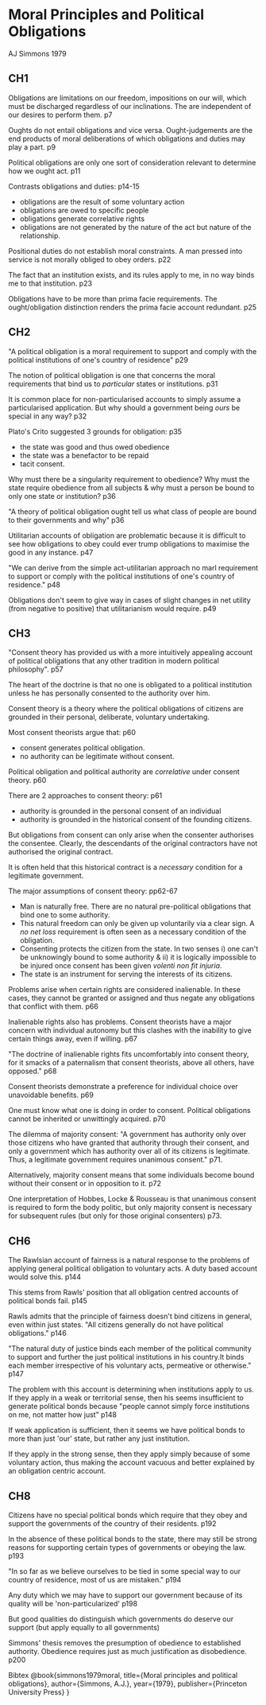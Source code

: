 Moral Principles and Political Obligations
==========================================

AJ Simmons 1979

CH1
---

Obligations are limitations on our freedom, impositions on our will, which must be discharged regardless of our inclinations. The are independent of our desires to perform them. p7

Oughts do not entail obligations and vice versa.  Ought-judgements are the end products of moral deliberations of which obligations and duties may play a part. p9

Political obligations are only one sort of consideration relevant to determine how we ought act. p11

Contrasts obligations and duties: p14-15

- obligations are the result of some voluntary action
- obligations are owed to specific people
- obligations generate correlative rights
- obligations are not generated by the nature of the act but nature of the relationship.

Positional duties do not establish moral constraints. A man pressed into service is not morally obliged to obey orders. p22

The fact that an institution exists, and its rules apply to me, in no way binds me to that institution. p23

Obligations have to be more than prima facie requirements. The ought/obligation distinction renders the prima facie account redundant. p25

CH2
---

"A political obligation is a moral requirement to support and comply with the political institutions of one's country of residence" p29

The notion of political obligation is one that concerns the moral requirements that bind us to *particular* states or institutions. p31

It is common place for non-particularised accounts to simply assume a particularised application.  But why should a government being *ours* be special in any way? p32

Plato's Crito suggested 3 grounds for obligation: p35

- the state was good and thus owed obedience
- the state was a benefactor to be repaid
- tacit consent.

Why must there be a singularity requirement to obedience? Why must the state require obedience from all subjects & why must a person be bound to only one state or institution? p36

"A theory of political obligation ought tell us what class of people are bound to their governments and why" p36

Utilitarian accounts of obligation are problematic because it is difficult to see how obligations to obey could ever trump obligations to maximise the good in any instance. p47

"We can derive from the simple act-utilitarian approach no marl requirement to support or comply with the political institutions of one's country of residence." p48

Obligations don't seem to give way in cases of slight changes in net utility (from negative to positive) that utilitarianism would require. p49

CH3
---

"Consent theory has provided us with a more intuitively appealing account of political obligations that any other tradition in modern political philosophy". p57

The heart of the doctrine is that no one is obligated to a political institution unless he has personally consented to the authority over him.

Consent theory is a theory where the political obligations of citizens are grounded in their personal, deliberate, voluntary undertaking.

Most consent theorists argue that: p60

- consent generates political obligation.
- no authority can be legitimate without consent.

Political obligation and political authority are *correlative* under consent theory. p60

There are 2 approaches to consent theory: p61

- authority is grounded in the personal consent of an individual
- authority is grounded in the historical consent of the founding citizens.

But obligations from consent can only arise when the consenter authorises the consentee.  Clearly, the descendants of the original contractors have not authorised the original contract.

It is often held that this historical contract is a *necessary* condition for a legitimate government.

The major assumptions of consent theory: pp62-67

- Man is naturally free.  There are no natural pre-political obligations that bind one to some authority.
- This natural freedom can only be given up voluntarily via a clear sign.  A *no net loss* requirement is often seen as a necessary condition of the obligation.
- Consenting protects the citizen from the state.  In two senses i) one can't be unknowingly bound to some authority & ii) it is logically impossible to be injured once consent has been given *volenti non fit injuria*.
- The state is an instrument for serving the interests of its citizens.

Problems arise when certain rights are considered inalienable.  In these cases, they cannot be granted or assigned and thus negate any obligations that conflict with them. p66

Inalienable rights also has problems.  Consent theorists have a major concern with individual autonomy but this clashes with the inability to give certain things away, even if willing. p67

"The doctrine of inalienable rights fits uncomfortably into consent theory, for it smacks of a paternalism that consent theorists, above all others, have opposed." p68

Consent theorists demonstrate a preference for individual choice over unavoidable benefits. p69

One must know what one is doing in order to consent. Political obligations cannot be inherited or unwittingly acquired. p70

The dilemma of majority consent:  "A government has authority only over those citizens who have granted that authority through their consent, and only a government which has authority over all of its citizens is legitimate. Thus, a legitimate government requires unanimous consent." p71.

Alternatively, majority consent means that some individuals become bound without their consent or in opposition to it. p72

One interpretation of Hobbes, Locke & Rousseau is that unanimous consent is required to form the body politic, but only majority consent is necessary for subsequent rules (but only for those original consenters) p73.


CH6
---

The Rawlsian account of fairness is a natural response to the problems of applying general political obligation to voluntary acts. A duty based account would solve this. p144

This stems from Rawls' position that all obligation centred accounts of political bonds fail. p145

Rawls admits that the principle of fairness doesn't bind citizens in general, even within just states. "All citizens generally do not have political obligations." p146

"The natural duty of justice binds each member of the political community to support and further the just political institutions in his country.It binds each member irrespective of his voluntary acts, permeative or otherwise." p147

The problem with this account is determining when institutions apply to us.  If they apply in a weak or territorial sense, then his seems insufficient to generate political bonds because "people cannot simply force institutions on me, not matter how just" p148

If weak application is sufficient, then it seems we have political bonds to more than just 'our' state, but rather any just institution.

If they apply in the strong sense, then they apply simply because of some voluntary action, thus making the account vacuous and better explained by an obligation centric account.


CH8
---

Citizens have no special political bonds which require that they obey and support the governments of the country of their residents. p192

In the absence of these political bonds to the state, there may still be strong reasons for supporting certain types of governments or obeying the law. p193

"In so far as we believe ourselves to be tied in some special way to our country of residence, most of us are mistaken." p194

Any duty which we may have to support our government because of its quality will be 'non-particularized' p198

But good qualities do distinguish which governments do deserve our support (but apply equally to all governments)

Simmons' thesis removes the presumption of obedience to established authority.  Obedience requires just as much justification as disobedience. p200



Bibtex
  @book{simmons1979moral,
    title={Moral principles and political obligations},
    author={Simmons, A.J.},
    year={1979},
    publisher={Princeton University Press}
  }